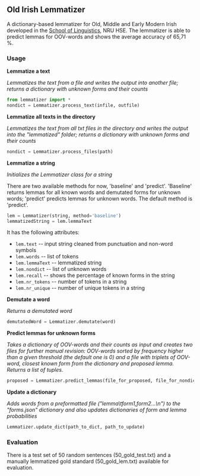 ## Old Irish Lemmatizer

A dictionary-based lemmatizer for Old, Middle and Early Modern Irish developed in the [School of Linguistics](https://ling.hse.ru/en/), NRU HSE.
The lemmatizer is able to predict lemmas for OOV-words and shows the average accuracy of 65,71 %. 

### Usage 

**Lemmatize a text**

*Lemmatizes the text from a file and writes the output into another file; returns a dictionary with unknown forms and their counts*

```python
from lemmatizer import *
nondict = Lemmatizer.process_text(infile, outfile)
```

**Lemmatize all texts in the directory**

*Lemmatizes the text from all txt files in the directory and writes the output into the "lemmatized" folder; returns a dictionary with unknown forms and their counts*

```python
nondict = Lemmatizer.process_files(path)
```

**Lemmatize a string**

*Initializes the Lemmatizer class for a string*

There are two available methods for now, 'baseline' and 'predict'. 'Baseline' returns lemmas for all known words
and demutated forms for unknown words; 'predict' predicts lemmas for unknown words. The default method is 'predict'.

```python
lem = Lemmatizer(string, method='baseline')
lemmatizedString = lem.lemmaText
```

It has the following attributes:
* `lem.text` -- input string cleaned from punctuation and non-word symbols
* `lem.words` -- list of tokens
* `lem.lemmaText` -- lemmatized string 
* `lem.nondict` -- list of unknown words
* `lem.recall` -- shows the percentage of known forms in the string
* `lem.nr_tokens` -- number of tokens in a string
* `lem.nr_unique` -- number of unique tokens in a string

**Demutate a word**

*Returns a demutated word*
```python
demutatedWord = Lemmatizer.demutate(word)
```

**Predict lemmas for unknown forms**

*Takes a dictionary of OOV-words and their counts as input and creates two files for further manual revision:
OOV-words sorted by frequency higher than a given threshold (the  default one is 0) and a file with triplets of OOV-word, closest known form from the dictionary and proposed lemma. 
Returns a list of tuples.*

```python
proposed = Lemmatizer.predict_lemmas(file_for_proposed, file_for_nondict, nondict, threshold=5)
```

**Update a dictionary**

*Adds words from a preformatted file ("lemma\tform1,form2...\n") to the "forms.json" dictionary and also updates dictionaries of form and lemma probabilities*

```python
Lemmatizer.update_dict(path_to_dict, path_to_update)
```


### Evaluation

There is a test set of 50 random sentences (50\_gold\_test.txt) and a manually lemmatized gold standard (50\_gold\_lem.txt) available for evaluation.
